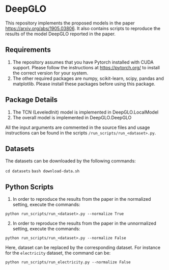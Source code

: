 # DeepGLO

This repository implements the proposed models in the paper https://arxiv.org/abs/1905.03806. It also contains scripts to reproduce the results of the model DeepGLO reported in the paper. 

## Requirements

1. The repository assumes that you have Pytorch installed with CUDA support. Please follow the instructions at https://pytorch.org/ to install the correct version for your system. 
2. The other required packages are numpy, scikit-learn, scipy, pandas and matplotlib. Please install these packages before using this package. 


## Package Details

1. The TCN (LeveledInit) model is implemented in DeepGLO.LocalModel
2. The overall model is implemented in DeepGLO.DeepGLO

All the input arguments are commented in the source files and usage instructions can be found in the scripts  `/run_scripts/run_<dataset>.py`. 


## Datasets

The datasets can be downloaded by the following commands:


`cd datasets`
`bash download-data.sh`


## Python Scripts

1. In order to reproduce the results from the paper in the normalized setting, execute the commands:

`python run_scripts/run_<dataset>.py --normalize True` 


2. In order to reproduce the results from the paper in the unnormalized setting, execute the commands:

`python run_scripts/run_<dataset>.py --normalize False` 


Here, dataset can be replaced by the corresponding dataset. For instance for the `electricity` dataset, the command can be: 

`python run_scripts/run_electricity.py --normalize False`


